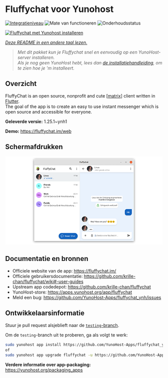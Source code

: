 <!--
NB: Deze README is automatisch gegenereerd door <https://github.com/YunoHost/apps/tree/master/tools/readme_generator>
Hij mag NIET handmatig aangepast worden.
-->

# Fluffychat voor Yunohost

[![Integratieniveau](https://apps.yunohost.org/badge/integration/fluffychat)](https://ci-apps.yunohost.org/ci/apps/fluffychat/)
![Mate van functioneren](https://apps.yunohost.org/badge/state/fluffychat)
![Onderhoudsstatus](https://apps.yunohost.org/badge/maintained/fluffychat)

[![Fluffychat met Yunohost installeren](https://install-app.yunohost.org/install-with-yunohost.svg)](https://install-app.yunohost.org/?app=fluffychat)

*[Deze README in een andere taal lezen.](./ALL_README.md)*

> *Met dit pakket kun je Fluffychat snel en eenvoudig op een YunoHost-server installeren.*  
> *Als je nog geen YunoHost hebt, lees dan [de installatiehandleiding](https://yunohost.org/install), om te zien hoe je 'm installeert.*

## Overzicht

FluffyChat is an open source, nonprofit and cute [[matrix](https://matrix.org)] client written in [Flutter](https://flutter.dev).  
The goal of the app is to create an easy to use instant messenger which is open source and accessible for everyone.


**Geleverde versie:** 1.25.1~ynh1

**Demo:** <https://fluffychat.im/web>

## Schermafdrukken

![Schermafdrukken van Fluffychat](./doc/screenshots/screenshot.png)

## Documentatie en bronnen

- Officiele website van de app: <https://fluffychat.im/>
- Officiele gebruikersdocumentatie: <https://github.com/krille-chan/fluffychat/wiki#-user-guides>
- Upstream app codedepot: <https://github.com/krille-chan/fluffychat>
- YunoHost-store: <https://apps.yunohost.org/app/fluffychat>
- Meld een bug: <https://github.com/YunoHost-Apps/fluffychat_ynh/issues>

## Ontwikkelaarsinformatie

Stuur je pull request alsjeblieft naar de [`testing`-branch](https://github.com/YunoHost-Apps/fluffychat_ynh/tree/testing).

Om de `testing`-branch uit te proberen, ga als volgt te werk:

```bash
sudo yunohost app install https://github.com/YunoHost-Apps/fluffychat_ynh/tree/testing --debug
of
sudo yunohost app upgrade fluffychat -u https://github.com/YunoHost-Apps/fluffychat_ynh/tree/testing --debug
```

**Verdere informatie over app-packaging:** <https://yunohost.org/packaging_apps>
